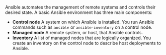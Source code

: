 Ansible automates the management of remote systems and controls their desired state. A basic Ansible environment has three main components:

- **Control node**
A system on which Ansible is installed. You run Ansible commands such as `ansible` or `ansible-inventory` on a control node.
- **Managed node**
A remote system, or host, that Ansible controls.
- **Inventory**
A list of managed nodes that are logically organized. You create an inventory on the control node to describe host deployments to Ansible.

